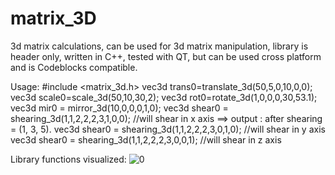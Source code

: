 # matrix_3D
3d matrix calculations, can be used for 3d matrix manipulation, library is header only, written in C++, tested with QT, but can
be used cross platform and is Codeblocks compatible.

Usage:
#include <matrix_3d.h>
vec3d trans0=translate_3d(50,5,0,10,0,0);
vec3d scale0=scale_3d(50,10,30,2);
vec3d rot0=rotate_3d(1,0,0,0,30,53.1);
vec3d mir0 = mirror_3d(10,0,0,0,1,0);
vec3d shear0 = shearing_3d(1,1,2,2,2,3,1,0,0); //will shear in x axis ==> output : after shearing = (1, 3, 5).
vec3d shear0 = shearing_3d(1,1,2,2,2,3,0,1,0); //will shear in y axis
vec3d shear0 = shearing_3d(1,1,2,2,2,3,0,0,1); //will shear in z axis

Library functions visualized:
![0](https://raw.githubusercontent.com/grotius-cnc/matrix_3D/master/3D-Transformation-in-Computer-Graphics.png)
